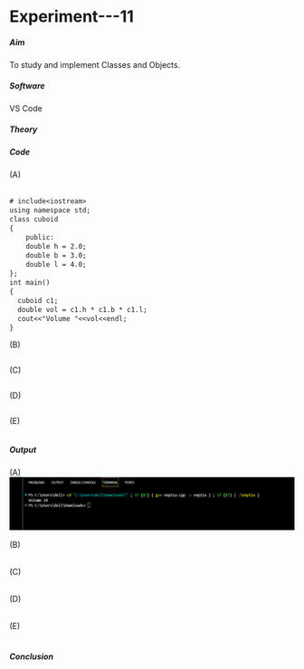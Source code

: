 # Experiment---11 

##### Aim 
To study and implement Classes and Objects.  

##### Software 
VS Code 

##### Theory  

##### Code 

(A) <br> 
```

# include<iostream>
using namespace std;
class cuboid
{
    public:
    double h = 2.0;
    double b = 3.0;
    double l = 4.0;
};
int main()
{
  cuboid c1;
  double vol = c1.h * c1.b * c1.l;
  cout<<"Volume "<<vol<<endl;
}
```

(B) <br> 
```
```

(C) <br> 
```
```

(D) <br> 
```
```

(E) <br> 
```
```

##### Output 

(A) <br> 
![](https://github.com/Shloka-Patel/Experiment---11/blob/main/Output_11A.png)

(B) <br> 
![]() 

(C) <br> 
![]() 

(D) <br> 
![]() 

(E) <br> 
![]()

##### Conclusion 

